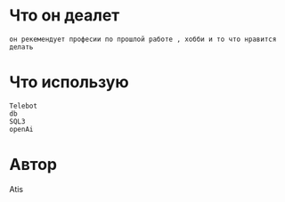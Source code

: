 # Что он деалет
    он рекемендует професии по прошлой работе , хобби и то что нравится делать

# Что использую
    Telebot
    db 
    SQL3
    openAi

# Автор
Atis
